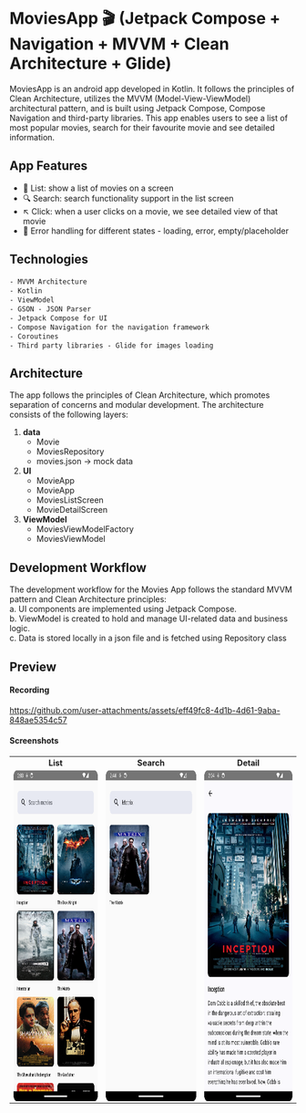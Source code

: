 # MoviesApp 🎬 (Jetpack Compose + Navigation + MVVM + Clean Architecture + Glide)
MoviesApp is an android app developed in Kotlin. It follows the principles of Clean Architecture, utilizes the MVVM (Model-View-ViewModel) architectural pattern, and is built using Jetpack Compose, Compose Navigation and third-party libraries.
This app enables users to see a list of most popular movies, search for their favourite movie and see detailed information. 

## App Features
- 📜 List: show a list of movies on a screen
- 🔍 Search: search functionality support in the list screen
- ↖️ Click: when a user clicks on a movie, we see detailed view of that movie 
- 🚫 Error handling for different states - loading, error, empty/placeholder

## Technologies
	- MVVM Architecture 
	- Kotlin
	- ViewModel
	- GSON - JSON Parser
	- Jetpack Compose for UI
	- Compose Navigation for the navigation framework
	- Coroutines
	- Third party libraries - Glide for images loading

## Architecture
The app follows the principles of Clean Architecture, which promotes separation of concerns and modular development. The architecture consists of the following layers:    
1. <b>data</b>   
     - Movie   
     - MoviesRepository   
     - movies.json -> mock data   
2. <b>UI</b>    
   - MovieApp   
   - MovieApp   
   - MoviesListScreen   
   - MovieDetailScreen     
3. <b>ViewModel</b>    
   - MoviesViewModelFactory   
   - MoviesViewModel   

## Development Workflow
The development workflow for the Movies App follows the standard MVVM pattern and Clean Architecture principles:      
a. UI components are implemented using Jetpack Compose.   
b. ViewModel is created to hold and manage UI-related data and business logic.   
c. Data is stored locally in a json file and is fetched using Repository class   

## Preview
#### Recording

https://github.com/user-attachments/assets/eff49fc8-4d1b-4d61-9aba-848ae5354c57

#### Screenshots

<table>
  <tr style="text-align: center;">
    <td><b>List</b></td>
     <td><b>Search</b></td>
     <td><b>Detail</b></td>
  </tr>
  <tr style="text-align: center;">
    <td><img src="https://github.com/poojasngh432/MoviesApp/blob/main/Screenshots/Screenshot_20240826_020350.png" width=270 height=580 style="display: block; margin: auto;"> </td>
    <td><img src="https://github.com/poojasngh432/MoviesApp/blob/main/Screenshots/Screenshot_20240826_024454.png" width=270 height=580 style="display: block; margin: auto;"> </td>
    <td><img src="https://github.com/poojasngh432/MoviesApp/blob/main/Screenshots/Screenshot_20240826_020444.png" width=270 height=580 style="display: block; margin: auto;"></td>
  </tr>
 </table>








